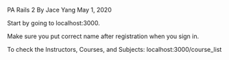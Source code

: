 PA Rails 2
By Jace Yang
May 1, 2020

Start by going to localhost:3000.

Make sure you put correct name after registration when you sign in.

To check the Instructors, Courses, and Subjects: localhost:3000/course_list
